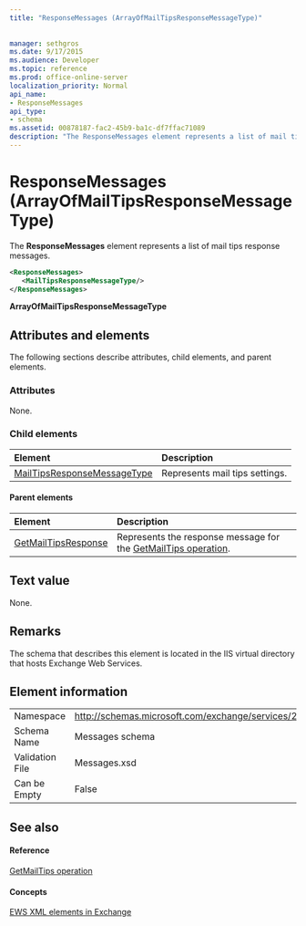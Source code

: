 ```yaml
---
title: "ResponseMessages (ArrayOfMailTipsResponseMessageType)"
 
 
manager: sethgros
ms.date: 9/17/2015
ms.audience: Developer
ms.topic: reference
ms.prod: office-online-server
localization_priority: Normal
api_name:
- ResponseMessages
api_type:
- schema
ms.assetid: 00878187-fac2-45b9-ba1c-df7ffac71089
description: "The ResponseMessages element represents a list of mail tips response messages."
---
```


# ResponseMessages (ArrayOfMailTipsResponseMessageType)

The **ResponseMessages** element represents a list of mail tips response messages. 
  
```XML
<ResponseMessages>
   <MailTipsResponseMessageType/>
</ResponseMessages>
```

 **ArrayOfMailTipsResponseMessageType**
## Attributes and elements

The following sections describe attributes, child elements, and parent elements.
  
### Attributes

None.
  
### Child elements

|**Element**|**Description**|
|:-----|:-----|
|[MailTipsResponseMessageType](mailtipsresponsemessagetype.md) <br/> |Represents mail tips settings.  <br/> |
   
#### Parent elements

|**Element**|**Description**|
|:-----|:-----|
|[GetMailTipsResponse](getmailtipsresponse.md) <br/> |Represents the response message for the [GetMailTips operation](getmailtips-operation.md).  <br/> |
   
## Text value

None.
  
## Remarks

The schema that describes this element is located in the IIS virtual directory that hosts Exchange Web Services.
  
## Element information

|||
|:-----|:-----|
|Namespace  <br/> |http://schemas.microsoft.com/exchange/services/2006/messages  <br/> |
|Schema Name  <br/> |Messages schema  <br/> |
|Validation File  <br/> |Messages.xsd  <br/> |
|Can be Empty  <br/> |False  <br/> |
   
## See also

#### Reference

[GetMailTips operation](getmailtips-operation.md)
#### Concepts

[EWS XML elements in Exchange](ews-xml-elements-in-exchange.md)

